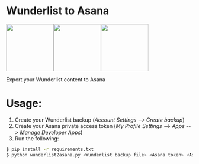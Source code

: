 # Wunderlist to Asana
<img src="https://dr0wv9n0kx6h5.cloudfront.net/664cb69d34d0ef040ff8a446e429bce8feb54b41/site/images/logo-big.png" height="128"><img src="http://virtualmarketingpro.com/app/webroot/img/vmp/arrows/Hand%20Drawn%20Arrow%20(37).png" height="128"><img src="https://freeter.io/embedding-web-apps/project-management/asana.png" height="128">

Export your Wunderlist content to Asana

# Usage:
1. Create your Wunderlist backup (*Account Settings --> Create backup*)
2. Create your Asana private access token (*My Profile Settings --> Apps --> Manage Developer Apps*)
3. Run the following:
```sh
$ pip install -r requirements.txt
$ python wunderlist2asana.py <Wunderlist backup file> <Asana token> <Asana workspace name>
